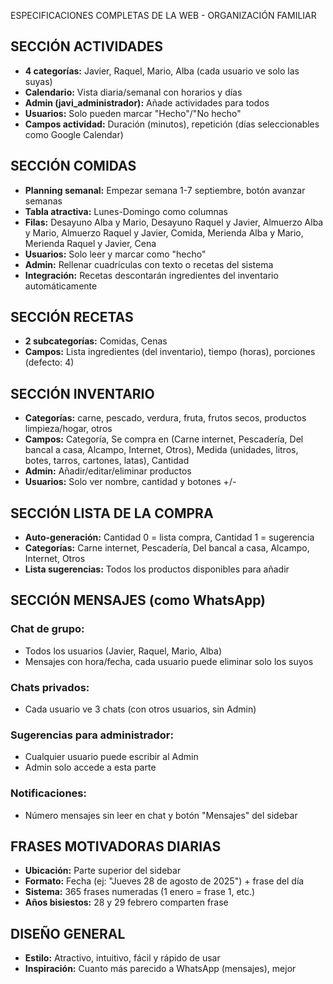 ESPECIFICACIONES COMPLETAS DE LA WEB - ORGANIZACIÓN FAMILIAR

## SECCIÓN ACTIVIDADES
- **4 categorías:** Javier, Raquel, Mario, Alba (cada usuario ve solo las suyas)
- **Calendario:** Vista diaria/semanal con horarios y días
- **Admin (javi_administrador):** Añade actividades para todos
- **Usuarios:** Solo pueden marcar "Hecho"/"No hecho"
- **Campos actividad:** Duración (minutos), repetición (días seleccionables como Google Calendar)

## SECCIÓN COMIDAS
- **Planning semanal:** Empezar semana 1-7 septiembre, botón avanzar semanas
- **Tabla atractiva:** Lunes-Domingo como columnas
- **Filas:** Desayuno Alba y Mario, Desayuno Raquel y Javier, Almuerzo Alba y Mario, Almuerzo Raquel y Javier, Comida, Merienda Alba y Mario, Merienda Raquel y Javier, Cena
- **Usuarios:** Solo leer y marcar como "hecho"
- **Admin:** Rellenar cuadrículas con texto o recetas del sistema
- **Integración:** Recetas descontarán ingredientes del inventario automáticamente

## SECCIÓN RECETAS
- **2 subcategorías:** Comidas, Cenas
- **Campos:** Lista ingredientes (del inventario), tiempo (horas), porciones (defecto: 4)

## SECCIÓN INVENTARIO
- **Categorías:** carne, pescado, verdura, fruta, frutos secos, productos limpieza/hogar, otros
- **Campos:** Categoría, Se compra en (Carne internet, Pescadería, Del bancal a casa, Alcampo, Internet, Otros), Medida (unidades, litros, botes, tarros, cartones, latas), Cantidad
- **Admin:** Añadir/editar/eliminar productos
- **Usuarios:** Solo ver nombre, cantidad y botones +/-

## SECCIÓN LISTA DE LA COMPRA
- **Auto-generación:** Cantidad 0 = lista compra, Cantidad 1 = sugerencia
- **Categorías:** Carne internet, Pescadería, Del bancal a casa, Alcampo, Internet, Otros
- **Lista sugerencias:** Todos los productos disponibles para añadir

## SECCIÓN MENSAJES (como WhatsApp)
### Chat de grupo:
- Todos los usuarios (Javier, Raquel, Mario, Alba)
- Mensajes con hora/fecha, cada usuario puede eliminar solo los suyos
### Chats privados:
- Cada usuario ve 3 chats (con otros usuarios, sin Admin)
### Sugerencias para administrador:
- Cualquier usuario puede escribir al Admin
- Admin solo accede a esta parte
### Notificaciones:
- Número mensajes sin leer en chat y botón "Mensajes" del sidebar

## FRASES MOTIVADORAS DIARIAS
- **Ubicación:** Parte superior del sidebar
- **Formato:** Fecha (ej: "Jueves 28 de agosto de 2025") + frase del día
- **Sistema:** 365 frases numeradas (1 enero = frase 1, etc.)
- **Años bisiestos:** 28 y 29 febrero comparten frase

## DISEÑO GENERAL
- **Estilo:** Atractivo, intuitivo, fácil y rápido de usar
- **Inspiración:** Cuanto más parecido a WhatsApp (mensajes), mejor